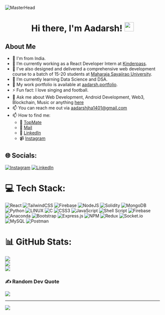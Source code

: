 ![MasterHead](https://1.bp.blogspot.com/-7A4WynwLsM...)

# <h1 align="center">Hi there, I'm <a src="[https://abhishek.id/](https://aadarsh-jha-portfolio.netlify.app/)" target="_blank">Aadarsh</a>! <img src="https://raw.githubusercontent.com/MartinHeinz/MartinHeinz/master/wave.gif" width="30px"></h1>

## About Me

- 🌊 I'm from India.
- 🔭 I’m currently working as a React Developer Intern at [Kinderpass](https://mykinderpass.com).
- 👯 I've also designed and delivered a comprehensive web development course to a batch of 15-20 students at [Maharaja Sayajirao University](https://msubaroda.ac.in/).
- 🌱 I’m currently learning Data Science and DSA.
- 📑 My work portfolio is available at [aadarsh.portfolio](https://aadarsh-jha-portfolio.netlify.app/).
- ⚡ Fun fact: I love singing and football.
- 💬 Ask me about Web Development, Android Development, Web3, Blockchain, Music or anything [here](https://topmate.io/aadarsh_jha10)
- 📫 You can reach me out via [aadarshjha1401@gmail.com](mailto:aadarshjha1401@gmail.com)
- 📫 How to find me:
  - 🤙 [TopMate](https://topmate.io/aadarsh_jha10)
  - 📧 [Mail](mailto:aadarshjha1401@gmail.com)
  - 💼 [LinkedIn](https://www.linkedin.com/in/aadarsh-jha-b74330240)
  - 📹 [Instagram](https://www.instagram.com/renji_riverstone/)


## 🌐 Socials:
[![Instagram](https://img.shields.io/badge/Instagram-%23E4405F.svg?logo=Instagram&logoColor=white)](https://instagram.com/https://www.instagram.com/renji_riverstone/) [![LinkedIn](https://img.shields.io/badge/LinkedIn-%230077B5.svg?logo=linkedin&logoColor=white)](https://linkedin.com/in/https://www.linkedin.com/in/aadarsh-jha-b74330240) 

# 💻 Tech Stack:
![React](https://img.shields.io/badge/react-%2320232a.svg?style=for-the-badge&logo=react&logoColor=%2361DAFB) ![TailwindCSS](https://img.shields.io/badge/tailwindcss-%2338B2AC.svg?style=for-the-badge&logo=tailwind-css&logoColor=white) ![Firebase](https://img.shields.io/badge/firebase-%23039BE5.svg?style=for-the-badge&logo=firebase) ![NodeJS](https://img.shields.io/badge/node.js-6DA55F?style=for-the-badge&logo=node.js&logoColor=white) ![Solidity](https://img.shields.io/badge/Solidity-%23363636.svg?style=for-the-badge&logo=solidity&logoColor=white) ![MongoDB](https://img.shields.io/badge/MongoDB-%234ea94b.svg?style=for-the-badge&logo=mongodb&logoColor=white) ![Python](https://img.shields.io/badge/python-3670A0?style=for-the-badge&logo=python&logoColor=ffdd54) ![LINUX](https://img.shields.io/badge/Linux-FCC624?style=for-the-badge&logo=linux&logoColor=black) ![C](https://img.shields.io/badge/c-%2300599C.svg?style=for-the-badge&logo=c&logoColor=white) ![CSS3](https://img.shields.io/badge/css3-%231572B6.svg?style=for-the-badge&logo=css3&logoColor=white) ![JavaScript](https://img.shields.io/badge/javascript-%23323330.svg?style=for-the-badge&logo=javascript&logoColor=%23F7DF1E) ![Shell Script](https://img.shields.io/badge/shell_script-%23121011.svg?style=for-the-badge&logo=gnu-bash&logoColor=white) ![Firebase](https://img.shields.io/badge/firebase-%23039BE5.svg?style=for-the-badge&logo=firebase) ![Anaconda](https://img.shields.io/badge/Anaconda-%2344A833.svg?style=for-the-badge&logo=anaconda&logoColor=white) ![Bootstrap](https://img.shields.io/badge/bootstrap-%23563D7C.svg?style=for-the-badge&logo=bootstrap&logoColor=white) ![Express.js](https://img.shields.io/badge/express.js-%23404d59.svg?style=for-the-badge&logo=express&logoColor=%2361DAFB) ![NPM](https://img.shields.io/badge/NPM-%23000000.svg?style=for-the-badge&logo=npm&logoColor=white) ![Redux](https://img.shields.io/badge/redux-%23593d88.svg?style=for-the-badge&logo=redux&logoColor=white) ![Socket.io](https://img.shields.io/badge/Socket.io-black?style=for-the-badge&logo=socket.io&badgeColor=010101) ![MySQL](https://img.shields.io/badge/mysql-%2300f.svg?style=for-the-badge&logo=mysql&logoColor=white) ![Postman](https://img.shields.io/badge/Postman-FF6C37?style=for-the-badge&logo=postman&logoColor=white)
# 📊 GitHub Stats:
![](https://github-readme-stats.vercel.app/api?username=renji18&theme=dark&hide_border=true&include_all_commits=false&count_private=true)<br/>
![](https://github-readme-streak-stats.herokuapp.com/?user=renji18&theme=dark&hide_border=true)<br/>
![](https://github-readme-stats.vercel.app/api/top-langs/?username=renji18&theme=dark&hide_border=true&include_all_commits=false&count_private=true&layout=compact)

### ✍️ Random Dev Quote
![](https://quotes-github-readme.vercel.app/api?type=horizontal&theme=radical)

---
[![](https://visitcount.itsvg.in/api?id=renji18&icon=2&color=8)](https://visitcount.itsvg.in)

<!-- Proudly created with GPRM ( https://gprm.itsvg.in ) -->
